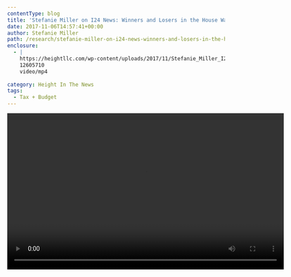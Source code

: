 ```yaml
---
contentType: blog
title: 'Stefanie Miller on I24 News: Winners and Losers in the House Ways and Means Committee Tax Plan'
date: 2017-11-06T14:57:41+00:00
author: Stefanie Miller
path: /research/stefanie-miller-on-i24-news-winners-and-losers-in-the-house-ways-and-means-committee-tax-plan/
enclosure:
  - |
    https://heightllc.com/wp-content/uploads/2017/11/Stefanie_Miller_I24_11_02_17-2.mp4
    12605710
    video/mp4
    
category: Height In The News
tags:
  - Tax + Budget
---
```

<div style="width: 640px;" class="wp-video">
  <!--[if lt IE 9]><![endif]--><video class="wp-video-shortcode" id="video-944-1" width="640" height="361" preload="metadata" controls="controls"><source type="video/mp4" src="https://heightllc.com/wp-content/uploads/2017/11/Stefanie_Miller_I24_11_02_17-2.mp4?_=1" />
  
  <a href="https://heightllc.com/wp-content/uploads/2017/11/Stefanie_Miller_I24_11_02_17-2.mp4">https://heightllc.com/wp-content/uploads/2017/11/Stefanie_Miller_I24_11_02_17-2.mp4</a></video>
</div>